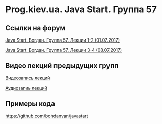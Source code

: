 Prog.kiev.ua. Java Start. Группа 57
===

## Cсылки на форум

[Java Start. Богдан. Группа 57. Лекции 1-2 (01.07.2017)](https://prog.kiev.ua/forum/index.php/topic,2998.0.html)

[Java Start. Богдан. Группа 57. Лекции 3-4 (08.07.2017)](https://prog.kiev.ua/forum/index.php/topic,3013.0.html)

## Видео лекций предыдущих групп

[Видеозапись лекций](https://mega.nz/#F!SRclnQQT)

[Аудиозапиь лекций](https://mega.nz/#F!GY8UjTBS)

## Примеры кода

https://github.com/bohdanvan/javastart
